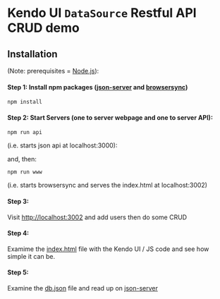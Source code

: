 # Kendo UI `DataSource` Restful API CRUD demo

## Installation 
(Note: prerequisites = [Node.js](https://nodejs.org/download/)):

#### Step 1: Install npm packages ([json-server](https://github.com/typicode/json-server) and [browsersync](http://www.browsersync.io/))

```
npm install
```

#### Step 2: Start Servers (one to server webpage and one to server API):

```
npm run api
```

(i.e. starts json api at localhost:3000):

and, then:

```
npm run www 
```
(i.e. starts browsersync and serves the index.html at localhost:3002)

#### Step 3: 

Visit [http://localhost:3002](http://localhost:3002) and add users then do some CRUD

#### Step 4: 

Examime the [index.html](index.html) file with the Kendo UI / JS code and see how simple it can be.

#### Step 5: 

Examine the [db.json](db.json) file and read up on [json-server](https://github.com/typicode/json-server)
